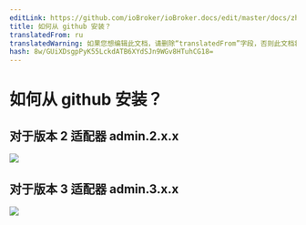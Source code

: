 ```yaml
---
editLink: https://github.com/ioBroker/ioBroker.docs/edit/master/docs/zh-cn/faq/_050_advanced/030_install_adapter_from_github.md
title: 如何从 github 安装？
translatedFrom: ru
translatedWarning: 如果您想编辑此文档，请删除“translatedFrom”字段，否则此文档将再次自动翻译
hash: 8w/GUiXDsgpPyK55LckdATB6XYdSJn9WGv8HTuhCG18=
---
```

# 如何从 github 安装？
## 对于版本 2 适配器 admin.2.x.x
![](../../../ru/faq/_050_advanced/media/030_install_adapter_from_github2.jpg)

## 对于版本 3 适配器 admin.3.x.x
![](../../../ru/faq/_050_advanced/media/030_install_adapter_from_github3.jpg)